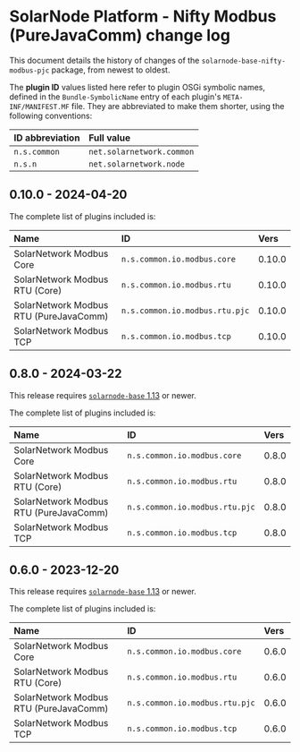 # SolarNode Platform - Nifty Modbus (PureJavaComm) change log

This document details the history of changes of the `solarnode-base-nifty-modbus-pjc` package,
from newest to oldest.

The **plugin ID** values listed here refer to plugin OSGi symbolic names, defined in the
`Bundle-SymbolicName` entry of each plugin's `META-INF/MANIFEST.MF` file. They are abbreviated to
make them shorter, using the following conventions:

| ID abbreviation | Full value                |
|:----------------|:--------------------------|
| `n.s.common`    | `net.solarnetwork.common` |
| `n.s.n`         | `net.solarnetwork.node`   |

## 0.10.0 - 2024-04-20

The complete list of plugins included is:

| Name                                   | ID                             | Vers   |
|:---------------------------------------|:-------------------------------|:-------|
| SolarNetwork Modbus Core               | `n.s.common.io.modbus.core`    | 0.10.0 |
| SolarNetwork Modbus RTU (Core)         | `n.s.common.io.modbus.rtu`     | 0.10.0 |
| SolarNetwork Modbus RTU (PureJavaComm) | `n.s.common.io.modbus.rtu.pjc` | 0.10.0 |
| SolarNetwork Modbus TCP                | `n.s.common.io.modbus.tcp`     | 0.10.0 |


## 0.8.0 - 2024-03-22

This release requires [`solarnode-base` 1.13][base-changelog] or newer.

The complete list of plugins included is:

| Name                                   | ID                             | Vers  |
|:---------------------------------------|:-------------------------------|:------|
| SolarNetwork Modbus Core               | `n.s.common.io.modbus.core`    | 0.8.0 |
| SolarNetwork Modbus RTU (Core)         | `n.s.common.io.modbus.rtu`     | 0.8.0 |
| SolarNetwork Modbus RTU (PureJavaComm) | `n.s.common.io.modbus.rtu.pjc` | 0.8.0 |
| SolarNetwork Modbus TCP                | `n.s.common.io.modbus.tcp`     | 0.8.0 |


## 0.6.0 - 2023-12-20

This release requires [`solarnode-base` 1.13][base-changelog] or newer.

The complete list of plugins included is:

| Name                                   | ID                             | Vers  |
|:---------------------------------------|:-------------------------------|:------|
| SolarNetwork Modbus Core               | `n.s.common.io.modbus.core`    | 0.6.0 |
| SolarNetwork Modbus RTU (Core)         | `n.s.common.io.modbus.rtu`     | 0.6.0 |
| SolarNetwork Modbus RTU (PureJavaComm) | `n.s.common.io.modbus.rtu.pjc` | 0.6.0 |
| SolarNetwork Modbus TCP                | `n.s.common.io.modbus.tcp`     | 0.6.0 |


[base-changelog]: ../../solarnode-base/debian/CHANGELOG.md
